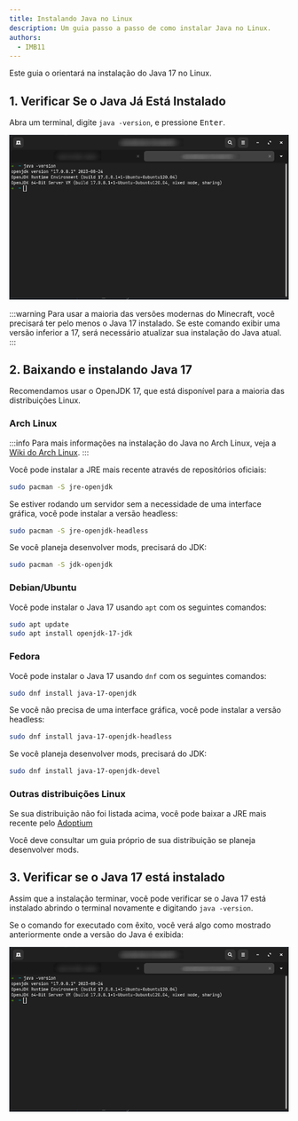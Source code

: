```yaml
---
title: Instalando Java no Linux
description: Um guia passo a passo de como instalar Java no Linux.
authors:
  - IMB11
---
```


Este guia o orientará na instalação do Java 17 no Linux.

## 1. Verificar Se o Java Já Está Instalado

Abra um terminal, digite `java -version`, e pressione <kbd>Enter</kbd>.

![Terminal com "java -version" digitado](/assets/players/installing-java/linux-java-version.png)

:::warning
Para usar a maioria das versões modernas do Minecraft, você precisará ter pelo menos o Java 17 instalado. Se este comando exibir uma versão inferior a 17, será necessário atualizar sua instalação do Java atual.
:::

## 2. Baixando e instalando Java 17

Recomendamos usar o OpenJDK 17, que está disponível para a maioria das distribuições Linux.

### Arch Linux

:::info
Para mais informações na instalação do Java no Arch Linux, veja a [Wiki do Arch Linux](https://wiki.archlinux.org/title/Java_(Portugu%C3%AAs)).
:::

Você pode instalar a JRE mais recente através de repositórios oficiais:

```sh
sudo pacman -S jre-openjdk
```

Se estiver rodando um servidor sem a necessidade de uma interface gráfica, você pode instalar a versão headless:

```sh
sudo pacman -S jre-openjdk-headless
```

Se você planeja desenvolver mods, precisará do JDK:

```sh
sudo pacman -S jdk-openjdk
```

### Debian/Ubuntu

Você pode instalar o Java 17 usando `apt` com os seguintes comandos:

```sh
sudo apt update
sudo apt install openjdk-17-jdk
```

### Fedora

Você pode instalar o Java 17 usando `dnf` com os seguintes comandos:

```sh
sudo dnf install java-17-openjdk
```

Se você não precisa de uma interface gráfica, você pode instalar a versão headless:

```sh
sudo dnf install java-17-openjdk-headless
```

Se você planeja desenvolver mods, precisará do JDK:

```sh
sudo dnf install java-17-openjdk-devel
```

### Outras distribuições Linux

Se sua distribuição não foi listada acima, você pode baixar a JRE mais recente pelo [Adoptium](https://adoptium.net/temurin/)

Você deve consultar um guia próprio de sua distribuição se planeja desenvolver mods.

## 3. Verificar se o Java 17 está instalado

Assim que a instalação terminar, você pode verificar se o Java 17 está instalado abrindo o terminal novamente e digitando `java -version`.

Se o comando for executado com êxito, você verá algo como mostrado anteriormente onde a versão do Java é exibida:

![Terminal com "java -version" digitado](/assets/players/installing-java/linux-java-version.png)
